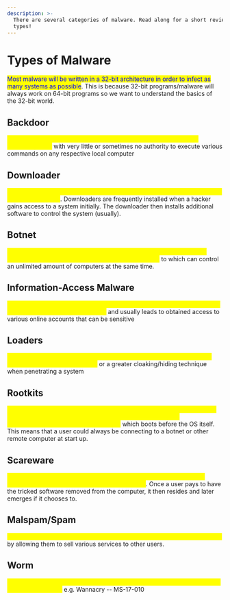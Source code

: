 ```yaml
---
description: >-
  There are several categories of malware. Read along for a short review of all
  types!
---
```


# Types of Malware

<mark style="color:blue;">Most malware will be written in a 32-bit architecture in order to infect as many systems as possible</mark>. This is because 32-bit programs/malware will always work on 64-bit programs so we want to understand the basics of the 32-bit world.

## Backdoor

<mark style="color:yellow;">Malicious code that embeds itself into a computer to allow a remote attacker access</mark> with very little or sometimes no authority to execute various commands on any respective local computer

## Downloader

<mark style="color:yellow;">Nothing more than malicious code that has one purpose; to install additional malicious software</mark>. Downloaders are frequently installed when a hacker gains access to a system initially. The downloader then installs additional software to control the system (usually).

## Botnet

<mark style="color:yellow;">Allows an attacker access to a system where a victim computer awaits instructions from a command-and-control (C2) server</mark> to which can control an unlimited amount of computers at the same time.

## Information-Access Malware

<mark style="color:yellow;">Gathers information from a computer and sends it directly to a host such as a keylogger or a password grabber</mark> and usually leads to obtained access to various online accounts that can be sensitive

## Loaders

<mark style="color:yellow;">Programs that launch other malicious programs which use non-standard options to get increased access</mark> or a greater cloaking/hiding technique when penetrating a system

## Rootkits

<mark style="color:yellow;">One of the most dangerous forms of malware; it hides itself and additional malware which makes it EXTREMELY hard to locate. A rootkit infects/manipulates the kernel of the OS</mark> which boots before the OS itself. This means that a user could always be connecting to a botnet or other remote computer at start up.

## Scareware

<mark style="color:yellow;">Used to trick a user into purchasing additional software that is used to falsely protect a user when there is no real threat</mark>. Once a user pays to have the tricked software removed from the computer, it then resides and later emerges if it chooses to.

## Malspam/Spam

<mark style="color:yellow;">Sends spam from a target machine which generates income for the attacker</mark> by allowing them to sell various services to other users.

## Worm

<mark style="color:yellow;">A virus that copies itself and attacks other computers through some type of vulnerability/exploit</mark> e.g. Wannacry -- MS-17-010
